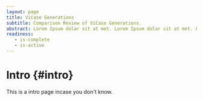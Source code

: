 ```yaml
---
layout: page
title: ViCase Generations
subtitle: Comparison Review of ViCase Generations.
abstract: Lorem Ipsum dolar sit at met. Lorem Ipsum dolar sit at met. Lorem Ipsum dolar sit at met.
readiness:
   - is-complete
   - is-active
---
```




# Intro {#intro}

This is a intro page incase you don't know.